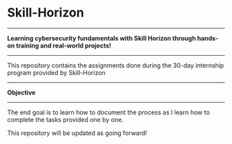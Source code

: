 # Skill-Horizon
______________________________________________________________________________________________________________
**Learning cybersecurity fundamentals with Skill Horizon through hands-on training and real-world projects!**
______________________________________________________________________________________________________________
This repository contains the assignments done during the 30-day internship program provided by Skill-Horizon
____________________________________________________________________________________________________________
**Objective**
______________________________________________________________________________________________________________
The end goal is to learn how to document the process as I learn how to complete the tasks provided one by one.

This repository will be updated as going forward!
